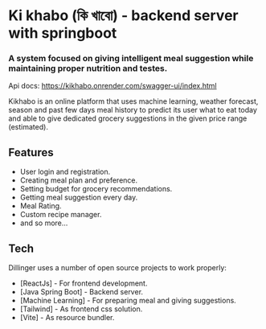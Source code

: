 
# Ki khabo (কি খাবো) - backend server with springboot
### A system focused on giving intelligent meal suggestion while maintaining proper nutrition and testes.
Api docs: https://kikhabo.onrender.com/swagger-ui/index.html

Kikhabo is an online platform that uses machine learning, weather forecast, season and past few days meal history to predict its user what to eat today and able to give dedicated grocery suggestions in the given price range (estimated).
## Features
- User login and registration.
- Creating meal plan and preference.
- Setting budget for grocery recommendations.
- Getting meal suggestion every day.
- Meal Rating.
- Custom recipe manager.
- and so more...

## Tech

Dillinger uses a number of open source projects to work properly:

- [ReactJs] - For frontend development.
- [Java Spring Boot] - Backend server.
- [Machine Learning] - For preparing meal and giving suggestions.
- [Tailwind] - As frontend css solution.
- [Vite] - As resource bundler.
